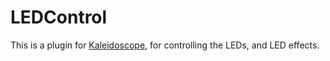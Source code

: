 # LEDControl

This is a plugin for [Kaleidoscope][fw], for controlling the LEDs, and LED
effects.

 [fw]: https://github.com/keyboardio/Kaleidoscope
